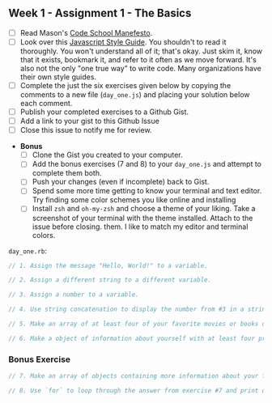 ## Week 1 - Assignment 1 - The Basics

- [ ] Read Mason's [Code School Manefesto](http://masondesu.github.io/code-school-manifesto/).
- [ ] Look over this [Javascript Style Guide](https://github.com/airbnb/javascript/blob/master/README.md). You shouldn't to read it thoroughly. You won't understand all of it; that's okay. Just skim it, know that it exists, bookmark it, and refer to it often as we move forward. It's also not the only "one true way" to write code. Many organizations have their own style guides.
- [ ] Complete the just the six exercises given below by copying the comments to a new file  (`day_one.js`) and placing your solution below each comment.
- [ ] Publish your completed exercises to a Github Gist.
- [ ] Add a link to your gist to this Github Issue
- [ ] Close this issue to notify me for review.
- **Bonus**
  - [ ] Clone the Gist you created to your computer.
  - [ ] Add the bonus exercises (7 and 8) to your `day_one.js` and attempt to complete them both.
  - [ ] Push your changes (even if incomplete) back to Gist.
  - [ ] Spend some more time getting to know your terminal and text editor. Try finding some color schemes you like online and installing
  - [ ] Install `zsh` and `oh-my-zsh` and choose a theme of your liking. Take a screenshot of your terminal with the theme installed. Attach to the issue before closing. them. I like to match my editor and terminal colors.

`day_one.rb`:

```js
// 1. Assign the message "Hello, World!" to a variable.

// 2. Assign a different string to a different variable.

// 3. Assign a number to a variable.

// 4. Use string concatenation to display the number from #3 in a string.

// 5. Make an array of at least four of your favorite movies or books or bands.

// 6. Make a object of information about yourself with at least four properties.
```

### Bonus Exercise

```js
// 7. Make an array of objects containing more information about your favorite movies. The objects should have at least three properties.

// 8. Use `for` to loop through the answer from exercise #7 and print only one property from the object. i.e., given `{ title: "Gone with the Wind" }` you print "Gone with the Wind".
```
